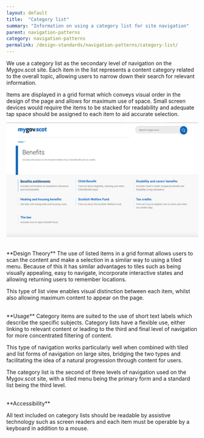 ```yaml
---
layout: default
title:  "Category list"
summary: "Information on using a category list for site navigation"
parent: navigation-patterns
category: navigation-patterns
permalink: /design-standards/navigation-patterns/category-list/
---
```


We use a category list as the secondary level of navigation on the Mygov.scot site. Each item in the list represents a content category related to the overall topic, allowing users to narrow down their search for relevant information.

Items are displayed in a grid format which conveys visual order in the design of the page and allows for maximum use of space. Small screen devices would require the items to be stacked for readability and adequate tap space should be assigned to each item to aid accurate selection.

![Tiled menu with first tile showing the hover state applied.](/assets/images/Design-standards-images/Categorylist.jpg)  

<br>
**Design Theory**
The use of listed items in a grid format allows users to scan the content and make a selection in a similar way to using a tiled menu. Because of this it has similar advantages to tiles such as being visually appealing, easy to navigate, incorporate interactive states and allowing returning users to remember locations.

This type of list view enables visual distinction between each item, whilst also allowing maximum content to appear on the page.

<br>
**Usage**
Category items are suited to the use of short text labels which describe the specific subjects. Category lists have a flexible use, either linking to relevant content or leading to the third and final level of navigation for more concentrated filtering of content.

This type of navigation works particularly well when combined with tiled and list forms of navigation on large sites, bridging the two types and facilitating the idea of a natural progression through content for users.

The category list is the second of three levels of navigation used on the Mygov.scot site, with a tiled menu being the primary form and a standard list being the third level.

<br>
**Accessibility**

All text included on category lists should be readable by assistive technology such as screen readers and each item must be operable by a keyboard in addition to a mouse.
